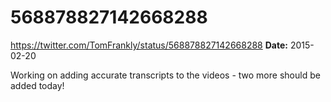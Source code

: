 # 568878827142668288
https://twitter.com/TomFrankly/status/568878827142668288
**Date:** 2015-02-20

Working on adding accurate transcripts to the videos - two more should be added today!
